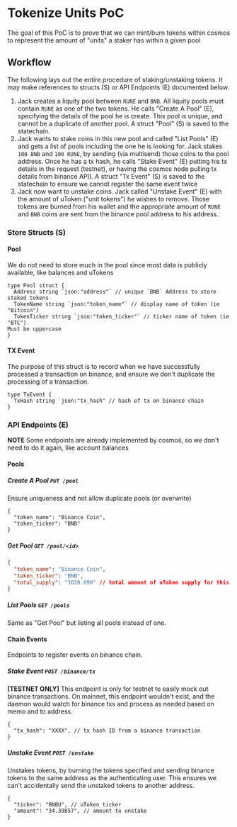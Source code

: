 Tokenize Units PoC
==================

The goal of this PoC is to prove that we can mint/burn tokens within cosmos to
represent the amount of "units" a staker has within a given pool

## Workflow
The following lays out the entire procedure of staking/unstaking tokens. It
may make references to structs (S) or API Endpoints (E) documented below.

 1. Jack creates a liquity pool between `RUNE` and `BNB`. All liquity pools must
    contain `RUNE` as one of the two tokens. He calls "Create A Pool" (E),
specifying the details of the pool he is create. This pool is unique, and
cannot be a duplicate of another pool. A struct "Pool" (S) is saved to the
statechain.
 2. Jack wants to stake coins in this new pool and called "List Pools" (E) and
    gets a list of pools including the one he is looking for. Jack stakes `100 BNB` and `100 RUNE`, by sending (via multisend) those coins to the pool address. Once he has a tx hash, he calls "Stake Event" (E) putting his tx details in the request (testnet), or having the cosmos node pulling tx details from binance API). A struct "Tx Event" (S) is saved to the statechain to ensure we cannot register the same event twice
 3. Jack now want to unstake coins. Jack called "Unstake Event" (E) with the
    amount of uToken ("unit tokens") he wishes to remove. Those tokens are
burned from his wallet and the appropriate amount of `RUNE` and `BNB` coins
are sent from the binance pool address to his address.

### Store Structs (S)
#### Pool
We do not need to store much in the pool since most data is publicly
available, like balances and uTokens
```golang
type Pool struct {
  Address string `json:"address"` // unique `BNB` Address to store staked tokens
  TokenName string `json:"token_name"` // display name of token (ie "Bitcoin")
  TokenTicker string `json:"token_ticker"` // ticker name of token (ie "BTC").
Must be uppercase
}
```

#### TX Event
The purpose of this struct is to record when we have successfully processed a
transaction on binance, and ensure we don't duplicate the processing of a
transaction.
```golang
type TxEvent {
  TxHash string `json:"tx_hash" // hash of tx on binance chain
}
```

### API Endpoints (E)
**NOTE** Some endpoints are already implemented by cosmos, so we don't need to
do it again, like account balances

#### Pools
##### Create A Pool `PUT /pool`
Ensure uniqueness and not allow duplicate pools (or overwrite)
```
{
  "token_name": "Binance Coin",
  "token_ticker": "BNB"
}
```

##### Get Pool `GET /pool/<id>`
```json
{
  "token_name": "Binance Coin",
  "token_ticker": "BNB",
  "total_supply": "3028.090" // total amount of uToken supply for this pool
}
```

##### List Pools `GET /pools`
Same as "Get Pool" but listing all pools instead of one.

#### Chain Events
Endpoints to register events on binance chain.

##### Stake Event `POST /binance/tx`
**[TESTNET ONLY]** This endpoint is only for testnet to easily mock out binance
transactions. On mainnet, this endpoint wouldn't exist, and the daemon would
watch for binance txs and process as needed based on memo and to address.
```
{
  "tx_hash": "XXXX", // tx hash ID from a binance transaction
}
```

##### Unstake Event `POST /unstake`
Unstakes tokens, by burning the tokens specified and sending binance tokens to
the same address as the authenticating user. This ensures we can't
accidentally send the unstaked tokens to another address.
```
{
  "ticker": "BNBU", // uToken ticker
  "amount": "34.39857", // amount to unstake
}
```
